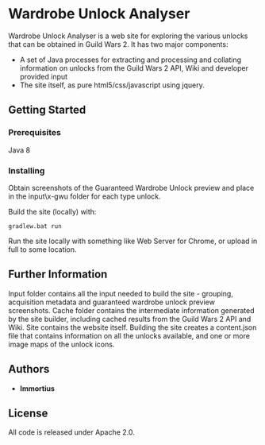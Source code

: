 # Wardrobe Unlock Analyser

Wardrobe Unlock Analyser is a web site for exploring the various unlocks that can be obtained in Guild Wars 2. It has two major components:

* A set of Java processes for extracting and processing and collating information on unlocks from the Guild Wars 2 API, Wiki and developer provided input
* The site itself, as pure html5/css/javascript using jquery.

## Getting Started

### Prerequisites

Java 8

### Installing

Obtain screenshots of the Guaranteed Wardrobe Unlock preview and place in the input\x-gwu folder for each type unlock.

Build the site (locally) with:

```gradlew.bat run```

Run the site locally with something like Web Server for Chrome, or upload in full to some location.

## Further Information

Input folder contains all the input needed to build the site - grouping, acquisition metadata and guaranteed wardrobe unlock preview screenshots.
Cache folder contains the intermediate information generated by the site builder, including cached results from the Guild Wars 2 API and Wiki.
Site contains the website itself. Building the site creates a content.json file that contains information on all the unlocks available, and one or more image maps of the unlock icons.

## Authors

* **Immortius**

## License

All code is released under Apache 2.0.
